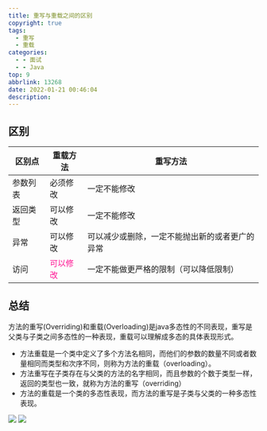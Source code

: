 ```yaml
---
title: 重写与重载之间的区别
copyright: true
tags:
  - 重写
  - 重载
categories:
  - - 面试
  - - Java
top: 9
abbrlink: 13268
date: 2022-01-21 00:46:04
description:
---
```


## 区别

| 区别点   | 重载方法                                      | 重写方法                                       |
| -------- | --------------------------------------------- | ---------------------------------------------- |
| 参数列表 | 必须修改                                      | 一定不能修改                                   |
| 返回类型 | 可以修改                                      | 一定不能修改                                   |
| 异常     | 可以修改                                      | 可以减少或删除，一定不能抛出新的或者更广的异常 |
| 访问     | <span style="color: #ff1493;">可以修改</span> | 一定不能做更严格的限制（可以降低限制）         |

<!--more-->

## 总结

方法的重写(Overriding)和重载(Overloading)是java多态性的不同表现，重写是父类与子类之间多态性的一种表现，重载可以理解成多态的具体表现形式。

- 方法重载是一个类中定义了多个方法名相同，而他们的参数的数量不同或者数量相同而类型和次序不同，则称为方法的重载（overloading）。
- 方法重写在子类存在与父类的方法的名字相同，而且参数的个数于类型一样，返回的类型也一致，就称为方法的重写（overriding）
- 方法的重载是一个类的多态性表现，而方法的重写是子类与父类的一种多态性表现。

![](https://gitee.com/gzl_admin/picture_bed/raw/master/img/202112/20211230215337.png)
![](https://gitee.com/gzl_admin/picture_bed/raw/master/img/202112/20211230215346.png)
